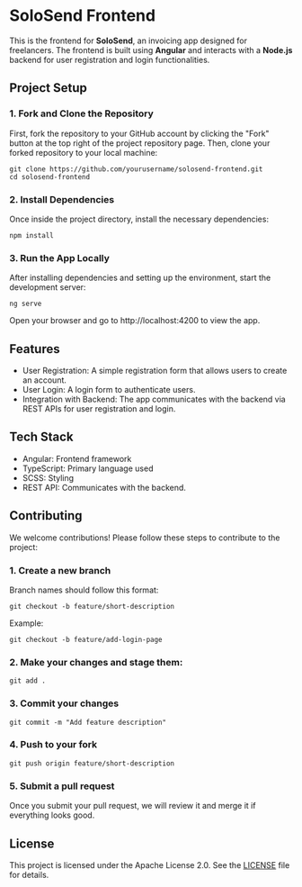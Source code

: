 # SoloSend Frontend
This is the frontend for **SoloSend**, an invoicing app designed for freelancers. The frontend is built using **Angular** and interacts with a **Node.js** backend for user registration and login functionalities.

## Project Setup
### 1. Fork and Clone the Repository
First, fork the repository to your GitHub account by clicking the "Fork" button at the top right of the project repository page. Then, clone your forked repository to your local machine:
```
git clone https://github.com/yourusername/solosend-frontend.git
cd solosend-frontend
```
### 2. Install Dependencies
Once inside the project directory, install the necessary dependencies:
```
npm install
```
### 3. Run the App Locally
After installing dependencies and setting up the environment, start the development server:
```
ng serve
```
Open your browser and go to http://localhost:4200 to view the app.
## Features
- User Registration: A simple registration form that allows users to create an account.
- User Login: A login form to authenticate users.
- Integration with Backend: The app communicates with the backend via REST APIs for user registration and login.
## Tech Stack
- Angular: Frontend framework
- TypeScript: Primary language used
- SCSS: Styling
- REST API: Communicates with the backend.
## Contributing
We welcome contributions! Please follow these steps to contribute to the project:
### 1. Create a new branch
Branch names should follow this format:
```
git checkout -b feature/short-description
```
Example:
```
git checkout -b feature/add-login-page
```
### 2. Make your changes and stage them:
```
git add .
```
### 3. Commit your changes
```
git commit -m "Add feature description"
```
### 4. Push to your fork
```
git push origin feature/short-description
```
### 5. Submit a pull request
Once you submit your pull request, we will review it and merge it if everything looks good.

## License
This project is licensed under the Apache License 2.0. See the [LICENSE](LICENSE) file for details.
